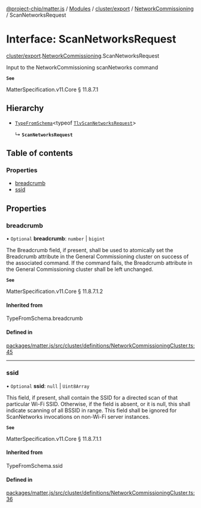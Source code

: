 [@project-chip/matter.js](../README.md) / [Modules](../modules.md) / [cluster/export](../modules/cluster_export.md) / [NetworkCommissioning](../modules/cluster_export.NetworkCommissioning.md) / ScanNetworksRequest

# Interface: ScanNetworksRequest

[cluster/export](../modules/cluster_export.md).[NetworkCommissioning](../modules/cluster_export.NetworkCommissioning.md).ScanNetworksRequest

Input to the NetworkCommissioning scanNetworks command

**`See`**

MatterSpecification.v11.Core § 11.8.7.1

## Hierarchy

- [`TypeFromSchema`](../modules/tlv_export.md#typefromschema)\<typeof [`TlvScanNetworksRequest`](../modules/cluster_export.NetworkCommissioning.md#tlvscannetworksrequest)\>

  ↳ **`ScanNetworksRequest`**

## Table of contents

### Properties

- [breadcrumb](cluster_export.NetworkCommissioning.ScanNetworksRequest.md#breadcrumb)
- [ssid](cluster_export.NetworkCommissioning.ScanNetworksRequest.md#ssid)

## Properties

### breadcrumb

• `Optional` **breadcrumb**: `number` \| `bigint`

The Breadcrumb field, if present, shall be used to atomically set the Breadcrumb attribute in the General
Commissioning cluster on success of the associated command. If the command fails, the Breadcrumb attribute
in the General Commissioning cluster shall be left unchanged.

**`See`**

MatterSpecification.v11.Core § 11.8.7.1.2

#### Inherited from

TypeFromSchema.breadcrumb

#### Defined in

[packages/matter.js/src/cluster/definitions/NetworkCommissioningCluster.ts:45](https://github.com/project-chip/matter.js/blob/0c058ae17fdba4c0b89b8b13c309011d51782299/packages/matter.js/src/cluster/definitions/NetworkCommissioningCluster.ts#L45)

___

### ssid

• `Optional` **ssid**: ``null`` \| `Uint8Array`

This field, if present, shall contain the SSID for a directed scan of that particular Wi-Fi SSID. Otherwise,
if the field is absent, or it is null, this shall indicate scanning of all BSSID in range. This field shall
be ignored for ScanNetworks invocations on non-Wi-Fi server instances.

**`See`**

MatterSpecification.v11.Core § 11.8.7.1.1

#### Inherited from

TypeFromSchema.ssid

#### Defined in

[packages/matter.js/src/cluster/definitions/NetworkCommissioningCluster.ts:36](https://github.com/project-chip/matter.js/blob/0c058ae17fdba4c0b89b8b13c309011d51782299/packages/matter.js/src/cluster/definitions/NetworkCommissioningCluster.ts#L36)
